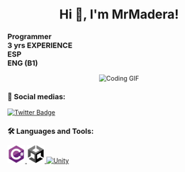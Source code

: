 <h1 align="center">Hi 👋, I'm MrMadera!</h1>
<h3 align="left">Programmer<br>3 yrs <strong>EXPERIENCE</strong><br>ESP<br>ENG (B1)</h3>
<p align="center">
  <img src="https://media.giphy.com/media/l0HlVQ4GHe9G8DzRS/giphy.gif" width="300" height="150" alt="Coding GIF">
</p>
<h3 align="left">🔗 Social medias:</h3>
<p align="left">
  <a href="https://twitter.com/MrMadera625" target="_blank">
    <img src="https://img.shields.io/badge/Twitter-1DA1F2?style=for-the-badge&logo=twitter&logoColor=white" alt="Twitter Badge"/>
  </a>
</p>
<h3 align="left">🛠️ Languages and Tools:</h3>
<p align="left"> 
  <a href="https://docs.microsoft.com/en-us/dotnet/csharp/" target="_blank" rel="noreferrer"> 
    <img src="https://raw.githubusercontent.com/devicons/devicon/master/icons/csharp/csharp-original.svg" alt="C#" width="40" height="40"/> 
  </a>
  <a href="https://unity.com/" target="_blank" rel="noreferrer"> 
    <img src="https://raw.githubusercontent.com/devicons/devicon/master/icons/unity/unity-original.svg" alt="Unity" width="40" height="40"/>
  </a>
  <a href="https://haxe.org" target="_blank" rel="noreferrer"> 
    <img src="https://raw.githubusercontent.com/MrMadera/mrmadera6583572/main/icons/haxe.svg" alt="Unity" width="40" height="40"/>
  </a>
</p>
